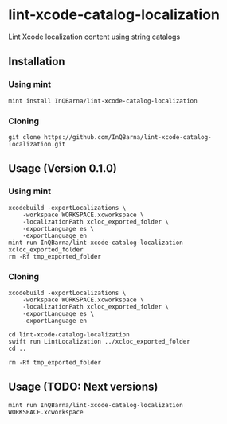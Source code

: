 # lint-xcode-catalog-localization
Lint Xcode localization content using string catalogs

## Installation

### Using mint
```mint install InQBarna/lint-xcode-catalog-localization```

### Cloning
```git clone https://github.com/InQBarna/lint-xcode-catalog-localization.git```

## Usage (Version 0.1.0)

### Using mint

```
xcodebuild -exportLocalizations \
    -workspace WORKSPACE.xcworkspace \
    -localizationPath xcloc_exported_folder \
    -exportLanguage es \
    -exportLanguage en
mint run InQBarna/lint-xcode-catalog-localization xcloc_exported_folder
rm -Rf tmp_exported_folder
```

### Cloning

```
xcodebuild -exportLocalizations \
    -workspace WORKSPACE.xcworkspace \
    -localizationPath xcloc_exported_folder \
    -exportLanguage es \
    -exportLanguage en
    
cd lint-xcode-catalog-localization
swift run LintLocalization ../xcloc_exported_folder
cd ..

rm -Rf tmp_exported_folder
```

## Usage (TODO: Next versions)

```mint run InQBarna/lint-xcode-catalog-localization WORKSPACE.xcworkspace```
